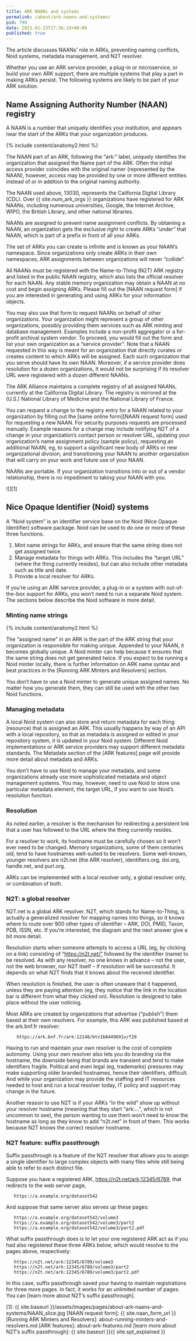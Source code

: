 ```yaml
---
title: ARK NAANs and systems
permalink: /about/ark-naans-and-systems/
pid: 798
date: 2021-01-23T17:36:24+00:00
published: true
---
```


The article discusses NAANs' role in ARKs, preventing naming conflicts, Noid
systems, metadata management, and N2T resolver.

<!--more-->

Whether you use an ARK service provider, a plug-in or microservice, or build
your own ARK support, there are multiple systems that play a part in making
ARKs persist. The following systems are likely to be part of your ARK
solution.

## Name Assigning Authority Number (NAAN) registry

A NAAN is a number that uniquely identifies your institution, and appears near
the start of the ARKs that your organization produces.

{% include content/anatomy2.html %}

The NAAN part of an ARK, following the “ark:” label, uniquely identifies the
organization that assigned the Name part of the ARK. Often the initial access
provider coincides with the original namer (represented by the NAAN), however,
access may be provided by one or more different entities instead of or in
addition to the original naming authority.

The NAAN used above, 13030, represents the California Digital Library (CDL).
Over {{ site.num_ark_orgs }} organizations have registered for ARK NAANs, including numerous
universities, Google, the Internet Archive, WIPO, the British Library, and
other national libraries.

NAANs are assigned to prevent name assignment conflicts. By obtaining a NAAN,
an organization gets the exclusive right to create ARKs “under” that NAAN,
which is part of a prefix in front of all your ARKs.

The set of ARKs you can create is infinite and is known as your NAAN’s
namespace. Since organizations only create ARKs in their own namespaces, ARK
assignments between organizations will never “collide”.

All NAANs must be registered with the Name-to-Thing (N2T) ARK registry and
listed in the public NAAN registry, which also lists the official resolver for
each NAAN. Any stable memory organization may obtain a NAAN at no cost and
begin assigning ARKs. Please fill out the [NAAN request form] if you are
interested in generating and using ARKs for your information objects.

You may also use that form to request NAANs on behalf of other organizations.
Your organization might represent a group of other organizations, possibly
providing them services such as ARK minting and database management. Examples
include a non-profit aggregator or a for-profit archival system vendor. To
proceed, you would fill out the form and list your own organization as a
“service provider”. Note that a NAAN requested in this way is meant for an
organization that directly curates or creates content to which ARKs will be
assigned. Each such organization that you serve should have its own NAAN.
Moreover, if a service provider does resolution for a dozen organizations, it
would not be surprising if its resolver URL were registered with a dozen
different NAANs.

The ARK Alliance maintains a complete registry of all assigned NAANs,
currently at the California Digital Library. The registry is mirrored at the
(U.S.) National Library of Medicine and the National Library of France.

You can request a change to the registry entry for a NAAN related to your
organization by filling out the [same online form][NAAN request form] used for
requesting a new NAAN. For security purposes requests are processed manually.
Example reasons for a change may include notifying N2T of a change in your
organization’s contact person or resolver URL, updating your organization’s
name assignment policy (sample policy), requesting an additional NAAN, eg, to
support a significant new body of ARKs or new organizational division, and
transitioning your NAAN to another organization that will carry on your work
and future use of your NAAN.

NAANs are portable. If your organization transitions into or out of a vendor
relationship, there is no impediment to taking your NAAN with you.

![][1]

## Nice Opaque Identifier (Noid) systems

A “Noid system” is an identifier service base on the Noid (Nice Opaque
Identifier) software package. Noid can be used to do one or more of these
three functions.

1.  Mint name strings for ARKs, and ensure that the same string does not get
    assigned twice.
2.  Manage metadata for things with ARKs. This includes the “target URL”
    (where the thing currently resides), but can also include other metadata
    such as title and date.
3.  Provide a local resolver for ARKs.

If you’re using an ARK service provider, a plug-in or a system with
out-of-the-box support for ARKs, you won’t need to run a separate Noid system.
The sections below describe the Noid software in more detail.

### Minting name strings

{% include content/anatomy2.html %}

The “assigned name” in an ARK is the part of the ARK string that your
organization is responsible for making unique. Appended to your NAAN, it
becomes globally unique. A Noid minter can help because it ensures that the
same string does not get generated twice. If you expect to be running a Noid
minter locally, there is further information on ARK name syntax and best
practices in the [Running ARK Minters and Resolvers] section.

You don’t have to use a Noid minter to generate unique assigned names. No
matter how you generate them, they can still be used with the other two Noid
functions.

### Managing metadata

A local Noid system can also store and return metadata for each thing
(resource) that is assigned an ARK. This usually happens by way of an API with
a local repository, so that as metadata is assigned or edited in your
repository system, it is updated in your Noid system. Different Noid
implementations or ARK service providers may support different metadata
standards. The Metadata section of the [ARK features] page will provide more
detail about metadata and ARKs.

You don’t have to use Noid to manage your metadata, and some organizations
already use more sophisticated metadata and object management systems. You
may, however, need to use Noid to store one particular metadata element, the
target URL, if you want to use Noid’s resolution function.

### Resolution

As noted earlier, a resolver is the mechanism for redirecting a persistent
link that a user has followed to the URL where the thing currently resides.

For a resolver to work, its hostname must be carefully chosen so it won’t ever
need to be changed. Memory organizations, some of them centuries old, tend to
have hostnames well-suited to be resolvers. Some well-known, younger resolvers
are n2t.net (the ARK resolver), identifiers.org, doi.org, handle.net, and
purl.org.

ARKs can be implemented with a local resolver only, a global resolver only, or
combination of both.

### N2T: a global resolver

N2T.net is a global ARK resolver. N2T, which stands for Name-to-Thing, is
actually a generalized resolver for mapping names into things, so it knows
where to route over 900 other types of identifier – ARK, DOI, PMID, Taxon,
PDB, ISSN, etc. If you’re interested, the diagram and the next answer give a
bit more detail.

Resolution starts when someone attempts to access a URL (eg, by clicking on a
link) consisting of “https://n2t.net/” followed by the identifier (name) to be
resolved. As with any resolver, no one knows in advance – not the user, not
the web browser, nor N2T itself – if resolution will be successful. It depends
on what N2T finds that it knows about the received identifier.

When resolution is finished, the user is often unaware that it happened,
unless they are paying attention (eg, they notice that the link in the
location bar is different from what they clicked on). Resolution is designed
to take place without the user noticing.

Most ARKs are created by organizations that advertise (“publish”) them based
at their own resolvers. For example, this ARK was published based at the
ark.bnf.fr resolver:

        https://ark.bnf.fr/ark:12148/btv1b8449691v/f29

Having to run and maintain your own resolver is the cost of complete autonomy.
Using your own resolver also lets you do branding via the hostname, the
downside being that brands are transient and tend to make identifiers fragile.
Political and even legal (eg, trademarks) pressures may make supporting older
branded hostnames, hence their identifiers, difficult. And while your
organization may provide the staffing and IT resources needed to host and run
a local resolver today, IT policy and support may change in the future.

Another reason to use N2T is if your ARKs “in the wild” show up without your
resolver hostname (meaning that they start “ark:…”, which is not uncommon to
see), the person wanting to use them won’t need to know the hostname as long
as they know to add “n2t.net” in front of them. This works because N2T knows
the correct resolver hostname.

### N2T feature: suffix passthrough

Suffix passthrough is a feature of the N2T resolver that allows you to assign
a single identifier to large complex objects with many files while still being
able to refer to each distinct file.

Suppose you have a registered ARK, https://n2t.net/ark:12345/6789, that
redirects to the web server page,

       https://a.example.org/dataset542

And suppose that same server also serves up these pages:

       https://a.example.org/dataset542/volume3
       https://a.example.org/dataset542/volume3/part2
       https://a.example.org/dataset542/volume3/part2.pdf

What suffix passthrough does is to let your one registered ARK act as if you
had also registered these three ARKs below, which would resolve to the pages
above, respectively:

       https://n2t.net/ark:12345/6789/volume3
       https://n2t.net/ark:12345/6789/volume3/part2
       https://n2t.net/ark:12345/6789/volume3/part2.pdf

In this case, suffix passthrough saved your having to maintain registrations
for three more pages. In fact, it works for an unlimited number of pages. You
can [learn more about N2T’s suffix passthrough].

[1]: {{ site.baseurl }}/assets/images/pages/about-ark-naans-and-systems/NAAN_slice.jpg
[NAAN request form]: {{ site.naan_form_url }}
[Running ARK Minters and Resolvers]: about-running-minters-and-resolvers.md
[ARK features]: about-ark-features.md
[learn more about N2T’s suffix passthrough]: {{ site.baseurl }}{{ site.spt_explained }}
